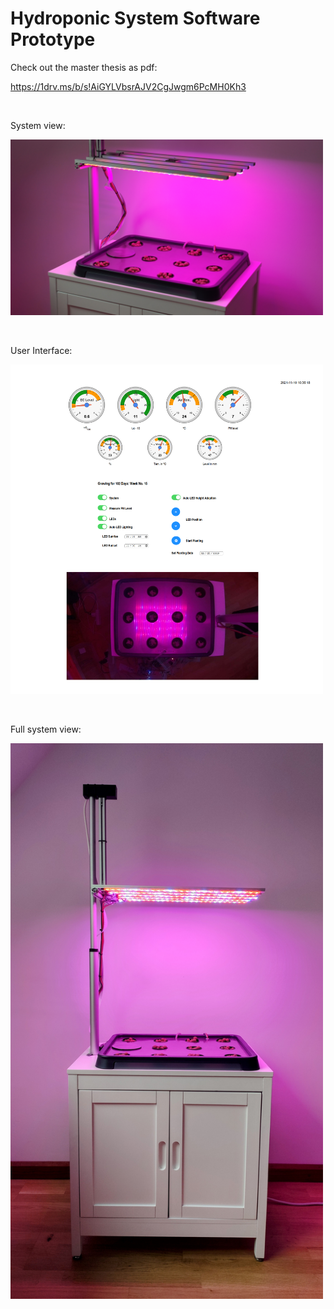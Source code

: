 
# Hydroponic System Software Prototype

Check out the master thesis as pdf:

https://1drv.ms/b/s!AiGYLVbsrAJV2CgJwgm6PcMH0Kh3

<br>

System view:

<a href="url"><img src="/images/image117.jpeg"  width="500" ></a>

<br>

User Interface:

<a href="url"><img src="/images/ui2.png "  width="500" ></a>

<br>

Full system view:

<a href="url"><img src="/images/IMG_20211227_130426~2.jpg"  width="500" ></a>










